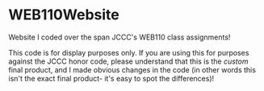 # WEB110Website
Website I coded over the span JCCC's WEB110 class assignments!

This code is for display purposes only.
If you are using this for purposes against the JCCC honor code, please understand that this is the *custom* final product, and I made obvious changes in the code
(in other words this isn't the exact final product- it's easy to spot the differences)!
